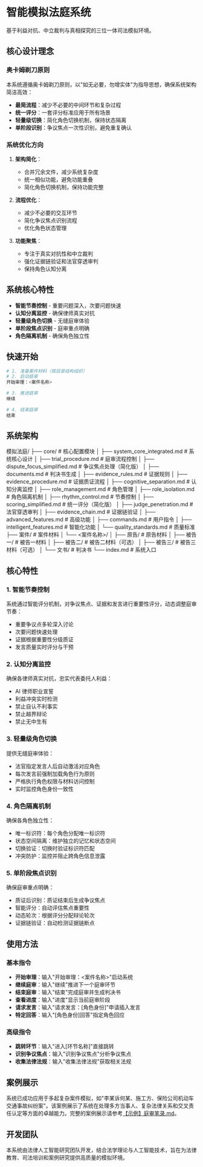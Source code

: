 # 智能模拟法庭系统

基于利益对抗、中立裁判与真相探究的三位一体司法模拟环境。

## 核心设计理念

### 奥卡姆剃刀原则

本系统遵循奥卡姆剃刀原则，以"如无必要，勿增实体"为指导思想，确保系统架构简洁高效：

- **最简流程**：减少不必要的中间环节和复杂过程
- **统一评分**：一套评分标准应用于所有场景
- **轻量级切换**：简化角色切换机制，保持状态隔离
- **单阶段识别**：争议焦点一次性识别，避免重复确认

### 系统优化方向

1. **架构简化**：

   - 合并冗余文件，减少系统复杂度
   - 统一相似功能，避免功能重叠
   - 简化角色切换机制，保持功能完整

2. **流程优化**：

   - 减少不必要的交互环节
   - 简化争议焦点识别流程
   - 优化角色状态管理

3. **功能聚焦**：
   - 专注于真实对抗性和中立裁判
   - 强化证据链验证和法官穿透审判
   - 保持角色认知分离

## 系统核心特性

- **智能节奏控制** - 重要问题深入，次要问题快速
- **认知分离监控** - 确保律师真实对抗
- **轻量级角色切换** - 无缝庭审体验
- **单阶段焦点识别** - 庭审重点明确
- **角色隔离机制** - 确保角色独立性

## 快速开始

```bash
# 1. 准备案件材料（按目录结构组织）
# 2. 启动庭审
开始审理：<案件名称>

# 3. 推进庭审
继续

# 4. 结束庭审
结束
```

## 系统架构

模拟法庭/
├── core/ # 核心配置模块
│ ├── system_core_integrated.md # 系统核心设计
│ ├── trial_procedure.md # 庭审流程控制
│ ├── dispute_focus_simplified.md # 争议焦点处理（简化版）
│ ├── documents.md # 判决书生成
│ ├── evidence_rules.md # 证据规则
│ ├── evidence_procedure.md # 证据质证流程
│ ├── cognitive_separation.md # 认知分离监控
│ ├── role_management.md # 角色管理
│ ├── role_isolation.md # 角色隔离机制
│ ├── rhythm_control.md # 节奏控制
│ ├── scoring_simplified.md # 统一评分（简化版）
│ ├── judge_penetration.md # 法官穿透审判
│ ├── evidence_chain.md # 证据链验证
│ ├── advanced_features.md # 高级功能
│ ├── commands.md # 用户指令
│ ├── intelligent_features.md # 智能化功能
│ └── quality_standards.md # 质量标准
├── 案件/ # 案件材料
│ └── <案件名称>/
│ ├── 原告/ # 原告材料
│ ├── 被告一/ # 被告一材料
│ ├── 被告二/ # 被告二材料（可选）
│ ├── 被告三/ # 被告三材料（可选）
│ └── 文书/ # 判决书
└── index.md # 系统入口

## 核心特性

### 1. 智能节奏控制

系统通过智能评分机制，对争议焦点、证据和发言进行重要性评分，动态调整庭审节奏：

- 重要争议点多轮深入讨论
- 次要问题快速处理
- 证据根据重要性分级质证
- 发言质量实时评分与干预

### 2. 认知分离监控

确保各律师真实对抗，忠实代表委托人利益：

- AI 律师职业宣誓
- 利益冲突实时检测
- 禁止自认不利事实
- 禁止越界辩论
- 禁止无中生有

### 3. 轻量级角色切换

提供无缝庭审体验：

- 法官指定发言人后自动激活对应角色
- 每次发言前强制加载角色行为原则
- 严格执行角色权限与材料访问控制
- 实时监控角色身份一致性

### 4. 角色隔离机制

确保各角色独立性：

- 唯一标识符：每个角色分配唯一标识符
- 状态空间隔离：维护独立的记忆和状态空间
- 切换验证：切换时验证标识符匹配
- 冲突防护：监控并阻止跨角色信息泄露

### 5. 单阶段焦点识别

确保庭审重点明确：

- 质证后识别：质证结束后生成争议焦点
- 智能评分：自动评估焦点重要性
- 动态轮次：根据评分分配辩论轮次
- 证据链验证：自动检测证据链断点

## 使用方法

### 基本指令

- **开始审理**：输入"开始审理：<案件名称>"启动系统
- **继续庭审**：输入"继续"推进下一个庭审环节
- **结束庭审**：输入"结束"完成庭审并生成判决书
- **查看进度**：输入"进度"显示当前庭审阶段
- **请求发言**：输入"请求发言：[角色身份]"申请插入发言
- **特定回答**：输入"[角色身份]回答"指定角色回应

### 高级指令

- **跳转环节**：输入"进入[环节名称]"直接跳转
- **识别争议焦点**：输入"识别争议焦点"分析争议焦点
- **收集法律法规**：输入"收集法律法规"获取相关法规

## 案例展示

系统已成功应用于多起复杂案件模拟，如"李某诉何某、施工方、保险公司机动车交通事故纠纷案"。该案例展示了系统在处理多方当事人、复杂法律关系和交叉责任认定等方面的卓越能力。完整的案例展示请参考[【示例】庭审笔录.md](./【示例】庭审笔录.md)。

## 开发团队

本系统由法律人工智能研究团队开发，结合法学理论与人工智能技术，旨在为法律教育、司法培训和案例研究提供高质量的模拟环境。
